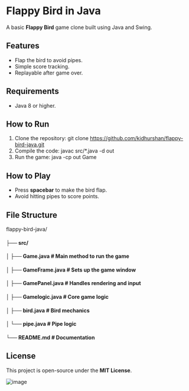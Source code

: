 # Flappy Bird in Java

A basic **Flappy Bird** game clone built using Java and Swing.

## Features
- Flap the bird to avoid pipes.
- Simple score tracking.
- Replayable after game over.

## Requirements
- Java 8 or higher.

## How to Run
1. Clone the repository:
   git clone https://github.com/kidhurshan/flappy-bird-java.git
2. Compile the code:
   javac src/*.java -d out
3. Run the game:
   java -cp out Game

## How to Play
- Press **spacebar** to make the bird flap.
- Avoid hitting pipes to score points.

## File Structure
flappy-bird-java/
#### ├── src/
#### │   ├── Game.java          # Main method to run the game
#### │   ├── GameFrame.java     # Sets up the game window
#### │   ├── GamePanel.java     # Handles rendering and input
#### │   ├── Gamelogic.java     # Core game logic
#### │   ├── bird.java          # Bird mechanics
#### │   └── pipe.java          # Pipe logic
#### └── README.md              # Documentation

## License
This project is open-source under the **MIT License**.

![image](https://github.com/user-attachments/assets/ea951424-7892-4efa-b665-e5e8c740aea3)
